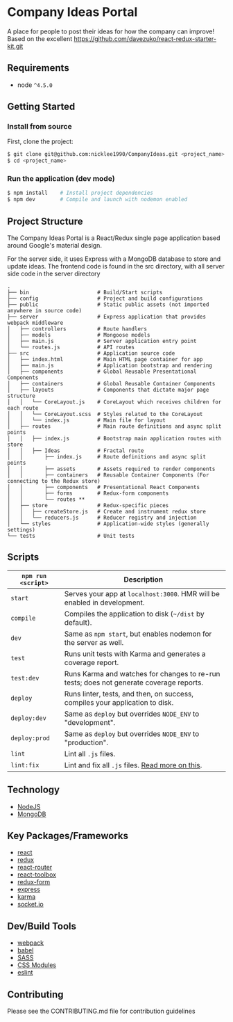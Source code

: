 # Company Ideas Portal
A place for people to post their ideas for how the company can improve! Based on the excellent https://github.com/davezuko/react-redux-starter-kit.git

## Requirements
* node `^4.5.0`

## Getting Started

### Install from source

First, clone the project:

```bash
$ git clone git@github.com:nicklee1990/CompanyIdeas.git <project_name>
$ cd <project_name>
```

### Run the application (dev mode)

```bash
$ npm install    # Install project dependencies
$ npm dev        # Compile and launch with nodemon enabled
```

## Project Structure
The Company Ideas Portal is a React/Redux single page application based around Google's material design.

For the server side, it uses Express with a MongoDB database to store and update ideas. The frontend code is found in the src directory, with all server side code in the server directory

```
.
├── bin                      # Build/Start scripts
├── config                   # Project and build configurations
├── public                   # Static public assets (not imported anywhere in source code)
├── server                   # Express application that provides webpack middleware
│   ├── controllers          # Route handlers
│   ├── models               # Mongoose models
│   ├── main.js              # Server application entry point
│   └── routes.js            # API routes
├── src                      # Application source code
│   ├── index.html           # Main HTML page container for app
│   ├── main.js              # Application bootstrap and rendering
│   ├── components           # Global Reusable Presentational Components
│   ├── containers           # Global Reusable Container Components
│   ├── layouts              # Components that dictate major page structure
│   │   └── CoreLayout.js    # CoreLayout which receives children for each route
│   │   └── CoreLayout.scss  # Styles related to the CoreLayout
│   │   └── index.js         # Main file for layout
│   ├── routes               # Main route definitions and async split points
│   │   ├── index.js         # Bootstrap main application routes with store
│   │   ├── Ideas            # Fractal route
│   │       ├── index.js     # Route definitions and async split points
│   │       ├── assets       # Assets required to render components
│   │       ├── containers   # Reusable Container Components (For connecting to the Redux store)
│   │       ├── components   # Presentational React Components
│   │       ├── forms        # Redux-form components
│   │       └── routes **
│   ├── store                # Redux-specific pieces
│   │   ├── createStore.js   # Create and instrument redux store
│   │   └── reducers.js      # Reducer registry and injection
│   └── styles               # Application-wide styles (generally settings)
└── tests                    # Unit tests
```

## Scripts

|`npm run <script>`|Description|
|------------------|-----------|
|`start`|Serves your app at `localhost:3000`. HMR will be enabled in development.|
|`compile`|Compiles the application to disk (`~/dist` by default).|
|`dev`|Same as `npm start`, but enables nodemon for the server as well.|
|`test`|Runs unit tests with Karma and generates a coverage report.|
|`test:dev`|Runs Karma and watches for changes to re-run tests; does not generate coverage reports.|
|`deploy`|Runs linter, tests, and then, on success, compiles your application to disk.|
|`deploy:dev`|Same as `deploy` but overrides `NODE_ENV` to "development".|
|`deploy:prod`|Same as `deploy` but overrides `NODE_ENV` to "production".|
|`lint`|Lint all `.js` files.|
|`lint:fix`|Lint and fix all `.js` files. [Read more on this](http://eslint.org/docs/user-guide/command-line-interface.html#fix).|

## Technology
- [NodeJS](https://nodejs.org)
- [MongoDB](https://www.mongodb.com)

## Key Packages/Frameworks
* [react](https://github.com/facebook/react)
* [redux](https://github.com/reactjs/redux)
* [react-router](https://github.com/ReactTraining/react-router)
* [react-toolbox](http://react-toolbox.com)
* [redux-form](http://redux-form.com)
* [express](https://github.com/expressjs/express)
* [karma](https://github.com/karma-runner/karma)
* [socket.io](http://socket.io)

## Dev/Build Tools
* [webpack](https://github.com/webpack/webpack)
* [babel](https://github.com/babel/babel)
* [SASS](http://sass-lang.com)
* [CSS Modules](https://github.com/css-modules/css-modules)
* [eslint](http://eslint.org)

## Contributing
Please see the CONTRIBUTING.md file for contribution guidelines
